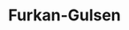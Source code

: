 ---
title: Furkan-Gulsen
github: https://github.com/Furkan-Gulsen
mode: dark
transition: 3s
archetype:
- Minimalistic
---